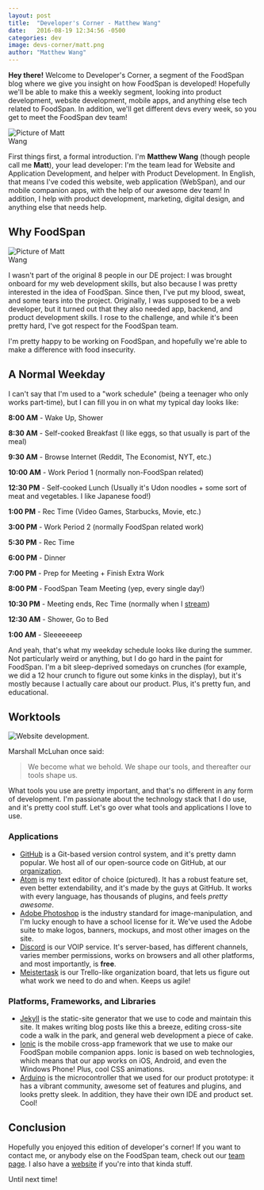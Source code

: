 ```yaml
---
layout: post
title:  "Developer's Corner - Matthew Wang"
date:   2016-08-19 12:34:56 -0500
categories: dev
image: devs-corner/matt.png
author: "Matthew Wang"
---
```


**Hey there!** Welcome to Developer's Corner, a segment of the FoodSpan blog where we give you insight on how FoodSpan is developed! Hopefully we'll be able to make this a weekly segment, looking into product development, website development, mobile apps, and anything else tech related to FoodSpan. In addition, we'll get different devs every week, so you get to meet the FoodSpan dev team!

<img class="img-responsive img-circle" src="{{site.baseurl}}/img/team/matt.png" style="max-width:25%;" alt="Picture of Matt Wang" />

First things first, a formal introduction. I'm **Matthew Wang** (though people call me **Matt**), your lead developer: I'm the team lead for Website and Application Development, and helper with Product Development. In English, that means I've coded this website, web application (WebSpan), and our mobile companion apps, with the help of our awesome dev team! In addition, I help with product development, marketing, digital design, and anything else that needs help.

## Why FoodSpan

<img class="img-responsive" src="{{site.baseurl}}/img/logo.png" style="max-width:25%;" alt="Picture of Matt Wang" />

I wasn't part of the original 8 people in our DE project: I was brought onboard for my web development skills, but also because I was pretty interested in the idea of FoodSpan. Since then, I've put my blood, sweat, and some tears into the project. Originally, I was supposed to be a web developer, but it turned out that they also needed app, backend, and product development skills. I rose to the challenge, and while it's been pretty hard, I've got respect for the FoodSpan team.

I'm pretty happy to be working on FoodSpan, and hopefully we're able to make a difference with food insecurity.

## A Normal Weekday

I can't say that I'm used to a "work schedule" (being a teenager who only works part-time), but I can fill you in on what my typical day looks like:

**8:00 AM** - Wake Up, Shower

**8:30 AM** - Self-cooked Breakfast (I like eggs, so that usually is part of the meal)

**9:30 AM** - Browse Internet (Reddit, The Economist, NYT, etc.)

**10:00 AM** - Work Period 1 (normally non-FoodSpan related)

**12:30 PM** - Self-cooked Lunch (Usually it's Udon noodles + some sort of meat and vegetables. I like Japanese food!)

**1:00 PM** - Rec Time (Video Games, Starbucks, Movie, etc.)

**3:00 PM** - Work Period 2 (normally FoodSpan related work)

**5:30 PM** - Rec Time

**6:00 PM** - Dinner

**7:00 PM** - Prep for Meeting + Finish Extra Work

**8:00 PM** - FoodSpan Team Meeting (yep, every single day!)

**10:30 PM** - Meeting ends, Rec Time (normally when I [stream](https://twitch.tv/malsf21))

**12:30 AM** - Shower, Go to Bed

**1:00 AM** - Sleeeeeeep

And yeah, that's what my weekday schedule looks like during the summer. Not particularly weird or anything, but I do go hard in the paint for FoodSpan. I'm a bit sleep-deprived somedays on crunches (for example, we did a 12 hour crunch to figure out some kinks in the display), but it's mostly because I actually care about our product. Plus, it's pretty fun, and educational.

## Worktools

<img class="img-responsive img-thumbnail" src="{{site.baseurl}}/img/blog/matt-dev-1.png" alt="Website development." />

Marshall McLuhan once said:

>We become what we behold. We shape our tools, and thereafter our tools shape us.

What tools you use are pretty important, and that's no different in any form of development. I'm passionate about the technology stack that I do use, and it's pretty cool stuff. Let's go over what tools and applications I love to use.

### Applications

* [GitHub](https://github.com/malsf21) is a Git-based version control system, and it's pretty damn popular. We host all of our open-source code on GitHub, at our [organization](https://github.com/FoodSpan).
* [Atom](https://atom.io/) is my text editor of choice (pictured). It has a robust feature set, even better extendability, and it's made by the guys at GitHub. It works with every language, has thousands of plugins, and feels *pretty awesome*.
* [Adobe Photoshop](http://www.adobe.com/ca/products/photoshop.html) is the industry standard for image-manipulation, and I'm lucky enough to have a school license for it. We've used the Adobe suite to make logos, banners, mockups, and most other images on the site.
* [Discord](https://discordapp.com/) is our VOIP service. It's server-based, has different channels, varies member permissions, works on browsers and all other platforms, and most importantly, is **free**.
* [Meistertask](https://www.meistertask.com) is our Trello-like organization board, that lets us figure out what work we need to do and when. Keeps us agile!

### Platforms, Frameworks, and Libraries

* [Jekyll](https://jekyllrb.com/) is the static-site generator that we use to code and maintain this site. It makes writing blog posts like this a breeze, editing cross-site code a walk in the park, and general web development a piece of cake.
* [Ionic](http://ionic.io/) is the mobile cross-app framework that we use to make our FoodSpan mobile companion apps. Ionic is based on web technologies, which means that our app works on iOS, Android, and even the Windows Phone! Plus, cool CSS animations.
* [Arduino](https://www.arduino.cc/) is the microcontroller that we used for our product prototype: it has a vibrant community, awesome set of features and plugins, and looks pretty sleek. In addition, they have their own IDE and product set. Cool!


## Conclusion

Hopefully you enjoyed this edition of developer's corner! If you want to contact me, or anybody else on the FoodSpan team, check out our [team page]({{site.baseurl}}/team/). I also have a [website](https://matthewwang.me) if you're into that kinda stuff.

Until next time!
